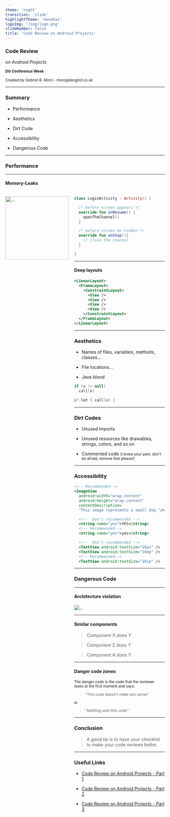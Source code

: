 ```yaml
---
theme: 'night'
transition: 'slide'
highlightTheme: 'monokai'
logoImg: '/img/logo.png'
slideNumber: false
title: 'Code Review on Android Projects'
---
```


<!-- Styles-->
<style>
  .container{
    display: flex;
  }
  .col{
      flex: 1;
  }
</style>

<!--Template used https://raw.githubusercontent.com/evilz/vscode-reveal/master/sample.md -->

### Code Review

_on Android Projects_

<small> 
  <strong>DG Conference Week</strong> <br /><br />
  Created by <i>Gabriel B. Moro - <a>moro@devgrid.co.uk</a></i> <br />
  </small>

---

### Summary

- Performance

- Aesthetics

- Dirt Code

- Accessibility

- Dangerous Code

---

### Performance

---

#### Memory-Leaks

<div class="container">
  <div class="col">
  
  <img height=200 src="/img/memory-leaks.jpeg" alt="..."></img>
  
  </div>

  <div class="col">

```kotlin
class LoginActivity : Activity() {

  /* before screen appears */
  override fun onResume() {
    openTheChannel()
  }

  /* before screen be hidden */
  override fun onStop(){
    // close the channel
  }

}
```

---

#### Deep layouts

```xml
<LinearLayout>
  <FrameLayout>
    <ConstraintLayout>
      <View />
      <View />
      <View />
      <View />
    </ConstraintLayout>
  </FrameLayout>
</LinearLayout>
```

---

### Aesthetics

- Names of files, variables, methods, classes...

- File locations...

- Java blood

```kotlin
if (x != null)
  call(x)
```

```kotlin
x?.let { call(x) }
```

---

### Dirt Codes

- Unused imports

- Unused resources like drawables, strings, colors, and so on

- Commented code <small>(I know your pain, don't be afraid, remove that please!)</small>

---

### Accessibility

```xml
<!-- Recommended-->
<ImageView
  android:width="wrap_content"
  android:height="wrap_content"
  contentDescription=
  "This image represents a small dog."/>
```

```xml
  <!--  Don't recommended -->
  <string name="yes">YES</string>
  <!-- Recommended-->
  <string name="yes">yes</string>
```

```xml
  <!--  Don't recommended -->
  <TextView android:textSize="16px" />
  <TextView android:textSize="16dp" />
  <!-- Recommended-->
  <TextView android:textSize="16sp" />
```

---

### Dangerous Code

---

#### Architecture violation

<img src="/img/architecture-violation.png" alt="..."></img>

---

#### Similar components

> Component X does *Y*

> Component Z does *Y*

> Component A does *Y*

---

#### Danger code zones

<small>

The danger code is the code that the reviewer looks at the first moment and says:

> ''This code doesn't make any sense''

or 

> ''Nothing uses this code''


</small>

---

### Conclusion

> A good tip is to have your checklist to make your code reviews better.

---

### Useful Links

- [Code Review on Android Projects - Part 1](https://www.linkedin.com/pulse/code-review-android-projects-part-i-gabriel-bronzatti-moro/)

- [Code Review on Android Projects - Part 2](https://www.linkedin.com/pulse/code-review-android-projects-part-ii-gabriel-bronzatti-moro/)

- [Code Review on Android Projects - Part 3](https://www.linkedin.com/pulse/code-review-android-projects-part-iii-final-gabriel-bronzatti-moro/)